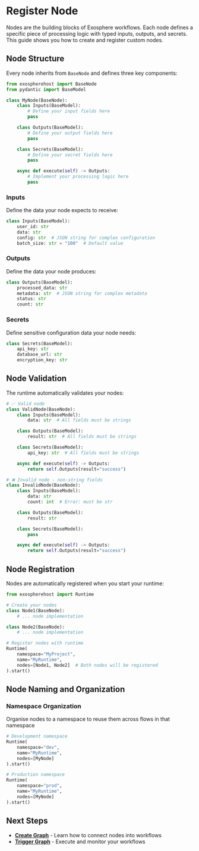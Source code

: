 # Register Node

Nodes are the building blocks of Exosphere workflows. Each node defines a specific piece of processing logic with typed inputs, outputs, and secrets. This guide shows you how to create and register custom nodes.

## Node Structure

Every node inherits from `BaseNode` and defines three key components:

```python
from exospherehost import BaseNode
from pydantic import BaseModel

class MyNode(BaseNode):
    class Inputs(BaseModel):
        # Define your input fields here
        pass

    class Outputs(BaseModel):
        # Define your output fields here
        pass

    class Secrets(BaseModel):
        # Define your secret fields here
        pass

    async def execute(self) -> Outputs:
        # Implement your processing logic here
        pass
```

### Inputs

Define the data your node expects to receive:

```python
class Inputs(BaseModel):
    user_id: str
    data: str
    config: str  # JSON string for complex configuration
    batch_size: str = "100"  # Default value
```

### Outputs

Define the data your node produces:

```python
class Outputs(BaseModel):
    processed_data: str
    metadata: str  # JSON string for complex metadata
    status: str
    count: str
```

### Secrets

Define sensitive configuration data your node needs:

```python
class Secrets(BaseModel):
    api_key: str
    database_url: str
    encryption_key: str
```

## Node Validation

The runtime automatically validates your nodes:

```python hl_lines="19"
# ✅ Valid node
class ValidNode(BaseNode):
    class Inputs(BaseModel):
        data: str  # All fields must be strings

    class Outputs(BaseModel):
        result: str  # All fields must be strings

    class Secrets(BaseModel):
        api_key: str  # All fields must be strings

    async def execute(self) -> Outputs:
        return self.Outputs(result="success")

# ❌ Invalid node - non-string fields
class InvalidNode(BaseNode):
    class Inputs(BaseModel):
        data: str
        count: int  # Error: must be str

    class Outputs(BaseModel):
        result: str

    class Secrets(BaseModel):
        pass

    async def execute(self) -> Outputs:
        return self.Outputs(result="success")
```

## Node Registration

Nodes are automatically registered when you start your runtime:

```python hl_lines="14"
from exospherehost import Runtime

# Create your nodes
class Node1(BaseNode):
    # ... node implementation

class Node2(BaseNode):
    # ... node implementation

# Register nodes with runtime
Runtime(
    namespace="MyProject",
    name="MyRuntime",
    nodes=[Node1, Node2]  # Both nodes will be registered
).start()
```

## Node Naming and Organization

### Namespace Organization

Organise nodes to a namespace to reuse them across flows in that namespace

```python hl_lines="3 10"
# Development namespace
Runtime(
    namespace="dev",
    name="MyRuntime",
    nodes=[MyNode]
).start()

# Production namespace
Runtime(
    namespace="prod",
    name="MyRuntime",
    nodes=[MyNode]
).start()
```

## Next Steps

- **[Create Graph](./create-graph.md)** - Learn how to connect nodes into workflows
- **[Trigger Graph](./trigger-graph.md)** - Execute and monitor your workflows
